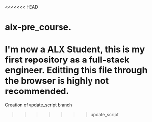 <<<<<<< HEAD
# alx-pre_course.
I'm now a ALX Student, this is my first repository as a full-stack engineer.
Editting this file through the browser is highly not recommended.
=======
Creation of update_script branch
>>>>>>> update_script
